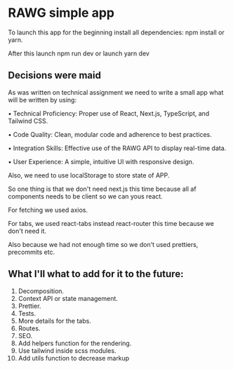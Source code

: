 # RAWG simple app

To launch this app for the beginning install all dependencies:
npm install or yarn.

After this launch npm run dev or launch yarn dev

Decisions were maid
-

As was written on technical assignment we need to write a small app what will be written by using:

• Technical Proficiency: Proper use of React, Next.js, TypeScript, and Tailwind CSS.

• Code Quality: Clean, modular code and adherence to best practices.

• Integration Skills: Effective use of the RAWG API to display real-time data.

• User Experience: A simple, intuitive UI with responsive design.

Also, we need to use localStorage to store state of APP.

So one thing is that we don't need next.js this time because all af components needs to be client so we can yous react.

For fetching we used axios.

For tabs, we used react-tabs instead react-router this time because we don't need it.

Also because we had not enough time so we don't used prettiers, precommits etc.

What I'll what to add for it to the future:
-
1. Decomposition.
2. Context API or state management.
3. Prettier.
4. Tests.
5. More details for the tabs.
6. Routes.
7. SEO.
8. Add helpers function for the rendering.
9. Use tailwind inside scss modules.
10. Add utils function to decrease markup